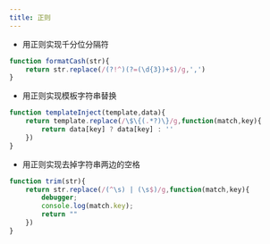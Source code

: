 ```yaml
---
title: 正则
---
```


* 用正则实现千分位分隔符

```javascript
function formatCash(str){
    return str.replace(/(?!^)(?=(\d{3})+$)/g,',')
}
```

* 用正则实现模板字符串替换

```javascript
function templateInject(template,data){
    return template.replace(/\$\{(.*?)\}/g,function(match,key){
		return data[key] ? data[key] : ''
    })
}
```

* 用正则实现去掉字符串两边的空格

```javascript
function trim(str){
    return str.replace(/(^\s) | (\s$)/g,function(match,key){
        debugger;
        console.log(match.key);
        return ""
    })
}
```

